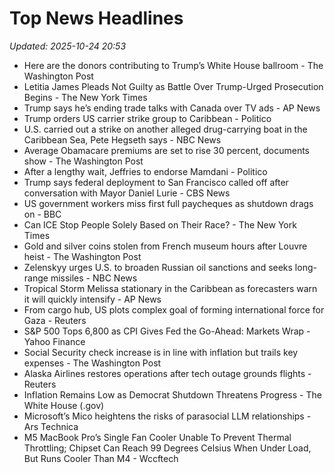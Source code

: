 # Top News Headlines

_Updated: 2025-10-24 20:53_

- Here are the donors contributing to Trump’s White House ballroom - The Washington Post
- Letitia James Pleads Not Guilty as Battle Over Trump-Urged Prosecution Begins - The New York Times
- Trump says he’s ending trade talks with Canada over TV ads - AP News
- Trump orders US carrier strike group to Caribbean - Politico
- U.S. carried out a strike on another alleged drug-carrying boat in the Caribbean Sea, Pete Hegseth says - NBC News
- Average Obamacare premiums are set to rise 30 percent, documents show - The Washington Post
- After a lengthy wait, Jeffries to endorse Mamdani - Politico
- Trump says federal deployment to San Francisco called off after conversation with Mayor Daniel Lurie - CBS News
- US government workers miss first full paycheques as shutdown drags on - BBC
- Can ICE Stop People Solely Based on Their Race? - The New York Times
- Gold and silver coins stolen from French museum hours after Louvre heist - The Washington Post
- Zelenskyy urges U.S. to broaden Russian oil sanctions and seeks long-range missiles - NBC News
- Tropical Storm Melissa stationary in the Caribbean as forecasters warn it will quickly intensify - AP News
- From cargo hub, US plots complex goal of forming international force for Gaza - Reuters
- S&P 500 Tops 6,800 as CPI Gives Fed the Go-Ahead: Markets Wrap - Yahoo Finance
- Social Security check increase is in line with inflation but trails key expenses - The Washington Post
- Alaska Airlines restores operations after tech outage grounds flights - Reuters
- Inflation Remains Low as Democrat Shutdown Threatens Progress - The White House (.gov)
- Microsoft’s Mico heightens the risks of parasocial LLM relationships - Ars Technica
- M5 MacBook Pro’s Single Fan Cooler Unable To Prevent Thermal Throttling; Chipset Can Reach 99 Degrees Celsius When Under Load, But Runs Cooler Than M4 - Wccftech